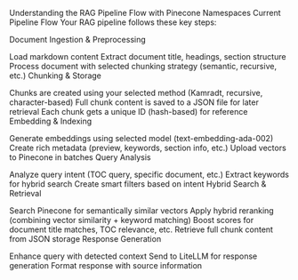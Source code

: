 Understanding the RAG Pipeline Flow with Pinecone Namespaces
Current Pipeline Flow
Your RAG pipeline follows these key steps:

Document Ingestion & Preprocessing

Load markdown content
Extract document title, headings, section structure
Process document with selected chunking strategy (semantic, recursive, etc.)
Chunking & Storage

Chunks are created using your selected method (Kamradt, recursive, character-based)
Full chunk content is saved to a JSON file for later retrieval
Each chunk gets a unique ID (hash-based) for reference
Embedding & Indexing

Generate embeddings using selected model (text-embedding-ada-002)
Create rich metadata (preview, keywords, section info, etc.)
Upload vectors to Pinecone in batches
Query Analysis

Analyze query intent (TOC query, specific document, etc.)
Extract keywords for hybrid search
Create smart filters based on intent
Hybrid Search & Retrieval

Search Pinecone for semantically similar vectors
Apply hybrid reranking (combining vector similarity + keyword matching)
Boost scores for document title matches, TOC relevance, etc.
Retrieve full chunk content from JSON storage
Response Generation

Enhance query with detected context
Send to LiteLLM for response generation
Format response with source information